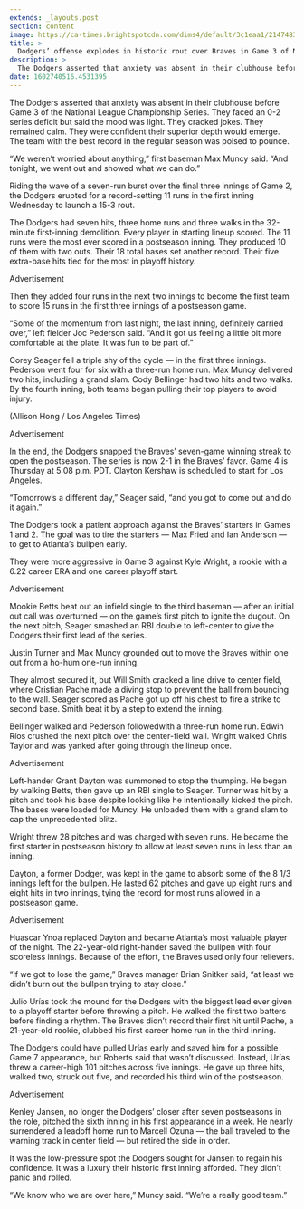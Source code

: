 ```yaml
--- 
extends: _layouts.post 
section: content 
image: https://ca-times.brightspotcdn.com/dims4/default/3c1eaa1/2147483647/strip/true/crop/3000x1575+0+375/resize/1200x630!/quality/90/?url=https%3A%2F%2Fcalifornia-times-brightspot.s3.amazonaws.com%2F75%2F81%2Fb79afb014782b029892e0254fb6c%2Fla-photos-1staff-632737-sp-dodgers-22-rcg.JPG 
title: > 
  Dodgers’ offense explodes in historic rout over Braves in Game 3 of NLCS 
description: > 
  The Dodgers asserted that anxiety was absent in their clubhouse before Game 3 of the National League Championship Series.The 11 runs were the most ever scored in a postseason inning.AdvertisementThen they added four runs in the next two innings to become the first team to score 15 runs in the first three innings of a postseason game.(Allison Hong / Los Angeles Times)AdvertisementIn the end, the Dodgers snapped the Braves’ seven-game winning streak to open the postseason.On the next pitch, Seager smashed an RBI double to left-center to give the Dodgers their first lead of the series. 
date: 1602740516.4531395 
--- 
```

The Dodgers asserted that anxiety was absent in their clubhouse before Game 3 of the National League Championship Series. They faced an 0-2 series deficit but said the mood was light. They cracked jokes. They remained calm. They were confident their superior depth would emerge. The team with the best record in the regular season was poised to pounce.

“We weren’t worried about anything,” first baseman Max Muncy said. “And tonight, we went out and showed what we can do.”

Riding the wave of a seven-run burst over the final three innings of Game 2, the Dodgers erupted for a record-setting 11 runs in the first inning Wednesday to launch a 15-3 rout.

The Dodgers had seven hits, three home runs and three walks in the 32-minute first-inning demolition. Every player in starting lineup scored. The 11 runs were the most ever scored in a postseason inning. They produced 10 of them with two outs. Their 18 total bases set another record. Their five extra-base hits tied for the most in playoff history.

Advertisement

Then they added four runs in the next two innings to become the first team to score 15 runs in the first three innings of a postseason game.

“Some of the momentum from last night, the last inning, definitely carried over,” left fielder Joc Pederson said. “And it got us feeling a little bit more comfortable at the plate. It was fun to be part of.”

Corey Seager fell a triple shy of the cycle — in the first three innings. Pederson went four for six with a three-run home run. Max Muncy delivered two hits, including a grand slam. Cody Bellinger had two hits and two walks. By the fourth inning, both teams began pulling their top players to avoid injury.

(Allison Hong / Los Angeles Times)

Advertisement

In the end, the Dodgers snapped the Braves’ seven-game winning streak to open the postseason. The series is now 2-1 in the Braves’ favor. Game 4 is Thursday at 5:08 p.m. PDT. Clayton Kershaw is scheduled to start for Los Angeles.

“Tomorrow’s a different day,” Seager said, “and you got to come out and do it again.”

The Dodgers took a patient approach against the Braves’ starters in Games 1 and 2. The goal was to tire the starters — Max Fried and Ian Anderson — to get to Atlanta’s bullpen early.

They were more aggressive in Game 3 against Kyle Wright, a rookie with a 6.22 career ERA and one career playoff start.

Advertisement

Mookie Betts beat out an infield single to the third baseman — after an initial out call was overturned — on the game’s first pitch to ignite the dugout. On the next pitch, Seager smashed an RBI double to left-center to give the Dodgers their first lead of the series.

Justin Turner and Max Muncy grounded out to move the Braves within one out from a ho-hum one-run inning.

They almost secured it, but Will Smith cracked a line drive to center field, where Cristian Pache made a diving stop to prevent the ball from bouncing to the wall. Seager scored as Pache got up off his chest to fire a strike to second base. Smith beat it by a step to extend the inning.

Bellinger walked and Pederson followedwith a three-run home run. Edwin Ríos crushed the next pitch over the center-field wall. Wright walked Chris Taylor and was yanked after going through the lineup once.

Advertisement

Left-hander Grant Dayton was summoned to stop the thumping. He began by walking Betts, then gave up an RBI single to Seager. Turner was hit by a pitch and took his base despite looking like he intentionally kicked the pitch. The bases were loaded for Muncy. He unloaded them with a grand slam to cap the unprecedented blitz.

Wright threw 28 pitches and was charged with seven runs. He became the first starter in postseason history to allow at least seven runs in less than an inning.

Dayton, a former Dodger, was kept in the game to absorb some of the 8 1/3 innings left for the bullpen. He lasted 62 pitches and gave up eight runs and eight hits in two innings, tying the record for most runs allowed in a postseason game.

Advertisement

Huascar Ynoa replaced Dayton and became Atlanta’s most valuable player of the night. The 22-year-old right-hander saved the bullpen with four scoreless innings. Because of the effort, the Braves used only four relievers.

“If we got to lose the game,” Braves manager Brian Snitker said, “at least we didn’t burn out the bullpen trying to stay close.”

Julio Urías took the mound for the Dodgers with the biggest lead ever given to a playoff starter before throwing a pitch. He walked the first two batters before finding a rhythm. The Braves didn’t record their first hit until Pache, a 21-year-old rookie, clubbed his first career home run in the third inning.

The Dodgers could have pulled Urías early and saved him for a possible Game 7 appearance, but Roberts said that wasn’t discussed. Instead, Urías threw a career-high 101 pitches across five innings. He gave up three hits, walked two, struck out five, and recorded his third win of the postseason.

Advertisement

Kenley Jansen, no longer the Dodgers’ closer after seven postseasons in the role, pitched the sixth inning in his first appearance in a week. He nearly surrendered a leadoff home run to Marcell Ozuna — the ball traveled to the warning track in center field — but retired the side in order.

It was the low-pressure spot the Dodgers sought for Jansen to regain his confidence. It was a luxury their historic first inning afforded. They didn’t panic and rolled.

“We know who we are over here,” Muncy said. “We’re a really good team.”

